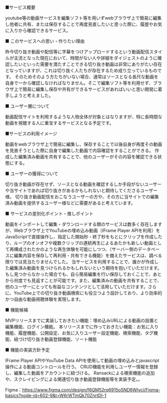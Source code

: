 ■サービス概要

youtube等の動画サービスを編集ソフト等を用いずwebブラウザ上で簡易に編集し他者に共有、または保存することで再度見直したいと思った際に、履歴やお気に入りから確認できるサービス。

■ このサービスへの思い・作りたい理由

昨今切り抜き動画や配信等に字幕をつけアップロードするという動画配信スタイルが主流となった現在において、時間がない人や詳細をダイジェストのように確認したいといった需要を満たすことできる切り抜き動画は非常にありがたい存在となっていますが、これは切り抜く人たちが存在するため成り立っているものです。 そのためそのよう方たちがいない場合、通常はソースとなる長尺な動画を自身で一から確認しなければなりません。そこで編集ソフト等を利用せず、ブラウザ上で簡易に編集し保存や共有ができるサービスがあればいいと思い開発に着手しようと考えました。

■ ユーザー層について

動画配信サイトを利用するような人物全体が対象とはなりますが、特に長時間な動画を視聴する人に重宝するサービスとなる予定です。

■サービスの利用イメージ

動画をwebブラウザ上で簡易に編集し、保存することで以後自身が再度その動画を見直そうとした際に自身で編集した動画で内容確認をすることができる。 作成した編集済み動画を共有することで、他のユーザーがその内容を確認できる状態にする。

■ ユーザーの獲得について

切り抜き動画が存在せず、ソースとなる動画を確認するしか手段がないユーザーや当サイトであれば切り抜きがあるかもしれないと期待してくださるユーザー様。 切り抜き動画配信をおこなうユーザーの方や、その方に当サイトでの編集済み動画を提供するユーザー様などに需要があると考えています。

■ サービスの差別化ポイント・推しポイント

動画をインポートして編集・ダウンロードする類のサービスは数多く存在しますが、Webブラウザ上でYouTubeの埋め込み動画（IFrame Player APIを利用）をJavaScriptで直接操作し、指定した開始秒・終了秒をもとにクリップを作成したり、ループのオンオフや複数クリップの連続再生によるあたかも新しい動画として再構成されたかのような再生体験を可能にしつつ、（サーバー側のデータベースに編集内容を保存して再利用・共有できる機能）を備えたサービスは、調べる限りでは見当たりませんでした。 当サービスを利用することで、誰かが作成した編集済み動画を見つけられるかもしれないという期待を抱いていただけます。もし見つからなかった場合でも、自ら簡易編集を行い保存しておくことで、あとから何度でも見返すことが可能です。また、編集済みの動画を共有することで、他のユーザーにとっても有益なコンテンツとして活用していただけます。さらに、YouTube上での切り抜き動画検索にも役立つよう設計しており、より効率的かつ自由な動画視聴体験を実現します。

■ 機能候補

MVPリリースまでに実装しておきたい機能：埋め込みURLによる動画の設置と編集機能、ログイン機能。 本リリースまでに作っておきたい機能：お気に入り機能、履歴機能、公開設定、お気に入りユーザー設定機能、検索機能、タグ機能、紐づけ切り抜き動画登録機能、ソート機能

■ 機能の実装方針予定

IFrame Player APIやYouTube Data APIを使用して動画の埋め込みとjavascript操作による動画コントロールを行う。 CRUD機能を利用しユーザー情報を登録し、編集した動画をアカウントに紐づける。 Ransackによる検索機能の追加や、スクレイピングによる関連切り抜き動画登録機能等を実装予定。。

Figma：https://www.figma.com/design/f6QM52rq6915o5ND6WIvci/Figma-basics?node-id=602-9&t=W6rWTmQk70ZnrtDI-1
